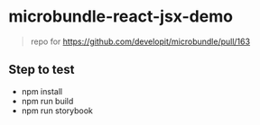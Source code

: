 # microbundle-react-jsx-demo
> repo for https://github.com/developit/microbundle/pull/163

## Step to test
- npm install
- npm run build
- npm run storybook